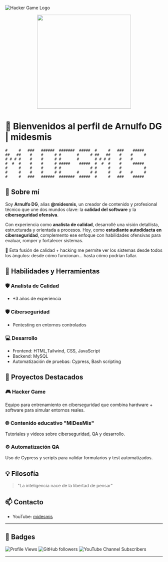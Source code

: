 ![Hacker Game Logo](https://user-images.githubusercontent.com/73097560/115834477-dbab4500-a447-11eb-908a-139a6edaec5c.gif)
<div align="center">
  <img src="https://yt3.googleusercontent.com/TMmFSY_kdKGwIl8JZxeNx9JK4XAV6XD_-4av1QQlVg_8HLwbHjRa6DvjG-xdtYsy0mZiWGHryqQ=w1138-fcrop64=1,00005a57ffffa5a8-k-c0xffffffff-no-nd-rj" width="300px">
</div>

# 👾 Bienvenidos al perfil de Arnulfo DG | midesmis

```
#     #   ###   ######  #######  #####  #     #   ###    #####
##   ##    #    #     # #       #     # ##   ##    #    #     #
# # # #    #    #     # #       #       # # # #    #    #
#  #  #    #    #     # #####    #####  #  #  #    #     #####
#     #    #    #     # #             # #     #    #          #
#     #    #    #     # #       #     # #     #    #    #     #
#     #   ###   ######  #######  #####  #     #   ###    #####
```

## 🧠 Sobre mí

Soy **Arnulfo DG**, alias **@midesmis**, un creador de contenido y profesional técnico que une dos mundos clave: la **calidad del software** y la **ciberseguridad ofensiva**. 

Con experiencia como **analista de calidad**, desarrollé una visión detallista, estructurada y orientada a procesos. Hoy, como **estudiante autodidacta en ciberseguridad**, complemento ese enfoque con habilidades ofensivas para evaluar, romper y fortalecer sistemas.

🧪 Esta fusión de calidad + hacking me permite ver los sistemas desde todos los ángulos: desde cómo funcionan... hasta cómo podrían fallar.

## 🚀 Habilidades y Herramientas
### 🛡️ Analista de Calidad
- +3 años de experiencia

### 🛡️ Ciberseguridad
- Pentesting en entornos controlados

### 💻 Desarrollo
- Frontend: HTML,Tailwind, CSS, JavaScript
- Backend: MySQL
- Automatización de pruebas: Cypress, Bash scripting

## 📌 Proyectos Destacados

### 🎮 Hacker Game
Equipo para entrenamiento en ciberseguridad que combina hardware + software para simular entornos reales.

### 🌐 Contenido educativo "MiDesMis"
Tutoriales y videos sobre ciberseguridad, QA y desarrollo.

### ⚙️ Automatización QA
Uso de Cypress y scripts para validar formularios y test automatizados.

## 💡 Filosofía
> "La inteligencia nace de la libertad de pensar"

## 📫 Contacto
- YouTube: [midesmis](https://youtube.com/@midesmis)

---

## 📛 Badges

![Profile Views](https://komarev.com/ghpvc/?username=Arnulfodg&label=Profile%20views&color=0e75b6&style=flat)
![GitHub followers](https://img.shields.io/github/followers/Arnulfodg?label=Follow&style=social)
![YouTube Channel Subscribers](https://img.shields.io/youtube/channel/subscribers/UC2mE8GPGMbm7SojvR8IKgAQ?style=social)

---
